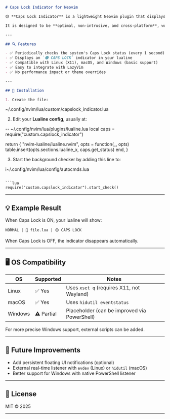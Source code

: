 ```markdown
# Caps Lock Indicator for Neovim

🟡 **Caps Lock Indicator** is a lightweight Neovim plugin that displays a visual warning in your `lualine` statusline when Caps Lock is active.

It is designed to be **optimal, non-intrusive, and cross-platform**, working seamlessly with **LazyVim** and **lualine.nvim** without overriding your themes or color schemes.

---

## 🔍 Features

- ✅ Periodically checks the system's Caps Lock status (every 1 second)
- ✅ Displays an `🟡 CAPS LOCK` indicator in your lualine
- ✅ Compatible with Linux (X11), macOS, and Windows (basic support)
- ✅ Easy to integrate with LazyVim
- ✅ No performance impact or theme overrides

---

## 💾 Installation

1. Create the file:

```
~/.config/nvim/lua/custom/capslock_indicator.lua


2. Edit your **Lualine config**, usually at:

-- ~/.config/nvim/lua/plugins/lualine.lua
local caps = require("custom.capslock_indicator")

return {
  "nvim-lualine/lualine.nvim",
  opts = function(_, opts)
    table.insert(opts.sections.lualine_x, caps.get_status)
  end,
}

3. Start the background checker by adding this line to:

i~/.config/nvim/lua/config/autocmds.lua
```

```lua
require("custom.capslock_indicator").start_check()
```

---

## 💡 Example Result

When Caps Lock is ON, your lualine will show:

```
NORMAL | 📁 file.lua | 🟡 CAPS LOCK
```

When Caps Lock is OFF, the indicator disappears automatically.

---

## 🖥️ OS Compatibility

| OS        | Supported | Notes                                    |
|-----------|-----------|------------------------------------------|
| Linux     | ✅ Yes     | Uses `xset q` (requires X11, not Wayland)|
| macOS     | ✅ Yes     | Uses `hidutil eventstatus`              |
| Windows   | ⚠ Partial | Placeholder (can be improved via PowerShell) |

For more precise Windows support, external scripts can be added.

---

## 📌 Future Improvements

- Add persistent floating UI notifications (optional)
- External real-time listener with `evdev` (Linux) or `hidutil` (macOS)
- Better support for Windows with native PowerShell listener

---

## 📄 License

MIT © 2025

---
